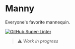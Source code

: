 # Manny
Everyone's favorite mannequin.

[![GitHub Super-Linter](https://github.com/unreal-slackers/manny/workflows/Lint/badge.svg)](https://github.com/marketplace/actions/super-linter)

> :warning: _Work in progress_
